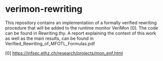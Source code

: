 # verimon-rewriting
This repository contains an implementation of a formally verified rewriting procedure that will be added to the runtime monitor VeriMon [0].
The code can be found in Rewriting.thy. A report explaining the context of this work as well as the main results, can be found in Verified_Rewriting_of_MFOTL_Formulas.pdf

[0] https://infsec.ethz.ch/research/projects/mon_enf.html

